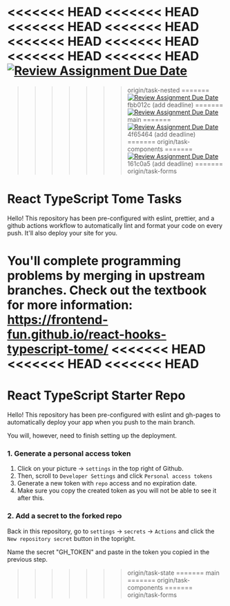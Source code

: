 <<<<<<< HEAD
<<<<<<< HEAD
<<<<<<< HEAD
<<<<<<< HEAD
<<<<<<< HEAD
<<<<<<< HEAD
<<<<<<< HEAD
<<<<<<< HEAD
[![Review Assignment Due Date](https://classroom.github.com/assets/deadline-readme-button-22041afd0340ce965d47ae6ef1cefeee28c7c493a6346c4f15d667ab976d596c.svg)](https://classroom.github.com/a/sXg0zrQH)
=======
>>>>>>> origin/task-nested
=======
[![Review Assignment Due Date](https://classroom.github.com/assets/deadline-readme-button-22041afd0340ce965d47ae6ef1cefeee28c7c493a6346c4f15d667ab976d596c.svg)](https://classroom.github.com/a/7EnhtmxP)
>>>>>>> fbb012c (add deadline)
=======
[![Review Assignment Due Date](https://classroom.github.com/assets/deadline-readme-button-22041afd0340ce965d47ae6ef1cefeee28c7c493a6346c4f15d667ab976d596c.svg)](https://classroom.github.com/a/7EnhtmxP)
>>>>>>> main
=======
[![Review Assignment Due Date](https://classroom.github.com/assets/deadline-readme-button-22041afd0340ce965d47ae6ef1cefeee28c7c493a6346c4f15d667ab976d596c.svg)](https://classroom.github.com/a/4YnO6m9M)
>>>>>>> 4f65464 (add deadline)
=======
>>>>>>> origin/task-components
=======
[![Review Assignment Due Date](https://classroom.github.com/assets/deadline-readme-button-22041afd0340ce965d47ae6ef1cefeee28c7c493a6346c4f15d667ab976d596c.svg)](https://classroom.github.com/a/vfN9WjdB)
>>>>>>> 161c0a5 (add deadline)
=======
>>>>>>> origin/task-forms
# React TypeScript Tome Tasks

Hello! This repository has been pre-configured with eslint, prettier, and a github actions workflow to automatically lint and format your code on every push. It'll also deploy your site for you.

You'll complete programming problems by merging in upstream branches. Check out the textbook for more information: <https://frontend-fun.github.io/react-hooks-typescript-tome/>
<<<<<<< HEAD
<<<<<<< HEAD
<<<<<<< HEAD
=======
# React TypeScript Starter Repo

Hello! This repository has been pre-configured with eslint and gh-pages to automatically deploy your app when you push to the main branch.

You will, however, need to finish setting up the deployment.

### 1. Generate a personal access token

1. Click on your picture -> `settings` in the top right of Github.
2. Then, scroll to `Developer Settings` and click `Personal access tokens`
3. Generate a new token with `repo` access and no expiration date.
4. Make sure you copy the created token as you will not be able to see it after this.

### 2. Add a secret to the forked repo

Back in this repository, go to `settings` -> `secrets` -> `Actions` and click the `New repository secret` button in the topright.

Name the secret "GH_TOKEN" and paste in the token you copied in the previous step.
>>>>>>> origin/task-state
=======
>>>>>>> main
=======
>>>>>>> origin/task-components
=======
>>>>>>> origin/task-forms
